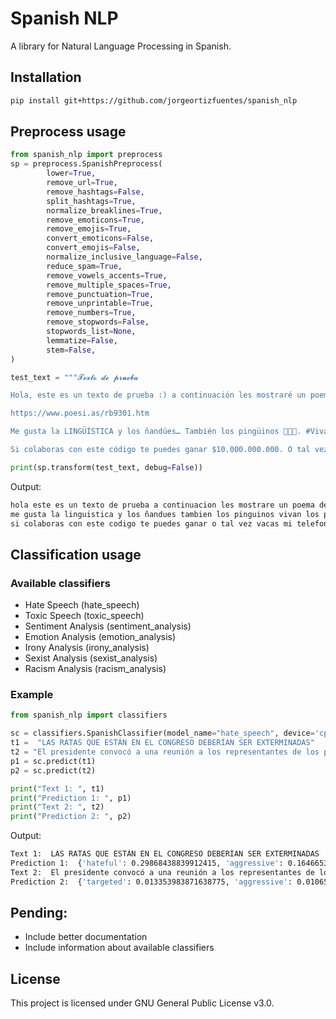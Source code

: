 # Spanish NLP

A library for Natural Language Processing in Spanish.

## Installation

```bash
pip install git+https://github.com/jorgeortizfuentes/spanish_nlp
```

## Preprocess usage

```python
from spanish_nlp import preprocess
sp = preprocess.SpanishPreprocess(
        lower=True,
        remove_url=True,
        remove_hashtags=False,
        split_hashtags=True,
        normalize_breaklines=True,
        remove_emoticons=True,
        remove_emojis=True,
        convert_emoticons=False,
        convert_emojis=False,
        normalize_inclusive_language=False,
        reduce_spam=True,
        remove_vowels_accents=True,
        remove_multiple_spaces=True,
        remove_punctuation=True,
        remove_unprintable=True,
        remove_numbers=True,
        remove_stopwords=False,
        stopwords_list=None,
        lemmatize=False,
        stem=False,
)

test_text = """𝓣𝓮𝔁𝓽𝓸 𝓭𝓮 𝓹𝓻𝓾𝓮𝓫𝓪

Hola, este es un texto de prueba :) a continuación les mostraré un poema de Roberto Bolaño llamado "Los perros románticos" 🤭👀😅

https://www.poesi.as/rb9301.htm

Me gusta la LINGÜÍSTICA y los ñandúes… También los pingüinos 🐧🐧🐧. #VivanLosPinguinos #SíSeñor #PinguinosDelMundoUníos #ÑanduesDelMundoTambién

Si colaboras con este código te puedes ganar $10.000.000.000. O tal vez 2000 vacas. Mi teléfono es +569123456789"""

print(sp.transform(test_text, debug=False))

```

Output: 
```bash
hola este es un texto de prueba a continuacion les mostrare un poema de roberto bolaño llamado los perros romanticos 
me gusta la linguistica y los ñandues tambien los pinguinos vivan los pinguinos si señor pinguinos del mundo unios ñandues del mundo tambien
si colaboras con este codigo te puedes ganar o tal vez vacas mi telefono es
```

## Classification usage

### Available classifiers

* Hate Speech (hate_speech)
* Toxic Speech (toxic_speech)
* Sentiment Analysis (sentiment_analysis)
* Emotion Analysis (emotion_analysis)
* Irony Analysis (irony_analysis)
* Sexist Analysis (sexist_analysis)
* Racism Analysis (racism_analysis)

### Example

```python
from spanish_nlp import classifiers

sc = classifiers.SpanishClassifier(model_name="hate_speech", device='cpu')
t1 =  "LAS RATAS QUE ESTÁN EN EL CONGRESO DEBERÍAN SER EXTERMINADAS"
t2 = "El presidente convocó a una reunión a los representantes de los partidos políticos"
p1 = sc.predict(t1)
p2 = sc.predict(t2)

print("Text 1: ", t1)
print("Prediction 1: ", p1)
print("Text 2: ", t2)
print("Prediction 2: ", p2)
```

Output:
```bash
Text 1:  LAS RATAS QUE ESTÁN EN EL CONGRESO DEBERÍAN SER EXTERMINADAS
Prediction 1:  {'hateful': 0.29868438839912415, 'aggressive': 0.1646653413772583, 'targeted': 0.0075755491852760315}
Text 2:  El presidente convocó a una reunión a los representantes de los partidos políticos
Prediction 2:  {'targeted': 0.013353983871638775, 'aggressive': 0.010659483261406422, 'hateful': 0.009115356020629406}
```

## Pending:

* Include better documentation
* Include information about available classifiers

## License

This project is licensed under GNU General Public License v3.0.

